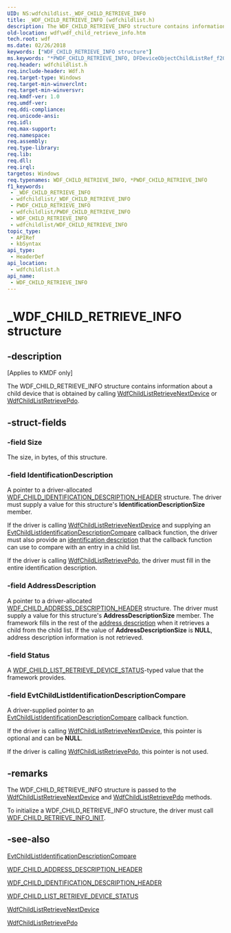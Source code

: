 ```yaml
---
UID: NS:wdfchildlist._WDF_CHILD_RETRIEVE_INFO
title: _WDF_CHILD_RETRIEVE_INFO (wdfchildlist.h)
description: The WDF_CHILD_RETRIEVE_INFO structure contains information about a child device that is obtained by calling WdfChildListRetrieveNextDevice or WdfChildListRetrievePdo.
old-location: wdf\wdf_child_retrieve_info.htm
tech.root: wdf
ms.date: 02/26/2018
keywords: ["WDF_CHILD_RETRIEVE_INFO structure"]
ms.keywords: "*PWDF_CHILD_RETRIEVE_INFO, DFDeviceObjectChildListRef_f2075d85-7f9e-4b9c-b702-c2ef2be65987.xml, PWDF_CHILD_RETRIEVE_INFO, PWDF_CHILD_RETRIEVE_INFO structure pointer, WDF_CHILD_RETRIEVE_INFO, WDF_CHILD_RETRIEVE_INFO structure, _WDF_CHILD_RETRIEVE_INFO, kmdf.wdf_child_retrieve_info, wdf.wdf_child_retrieve_info, wdfchildlist/PWDF_CHILD_RETRIEVE_INFO, wdfchildlist/WDF_CHILD_RETRIEVE_INFO"
req.header: wdfchildlist.h
req.include-header: Wdf.h
req.target-type: Windows
req.target-min-winverclnt: 
req.target-min-winversvr: 
req.kmdf-ver: 1.0
req.umdf-ver: 
req.ddi-compliance: 
req.unicode-ansi: 
req.idl: 
req.max-support: 
req.namespace: 
req.assembly: 
req.type-library: 
req.lib: 
req.dll: 
req.irql: 
targetos: Windows
req.typenames: WDF_CHILD_RETRIEVE_INFO, *PWDF_CHILD_RETRIEVE_INFO
f1_keywords:
 - _WDF_CHILD_RETRIEVE_INFO
 - wdfchildlist/_WDF_CHILD_RETRIEVE_INFO
 - PWDF_CHILD_RETRIEVE_INFO
 - wdfchildlist/PWDF_CHILD_RETRIEVE_INFO
 - WDF_CHILD_RETRIEVE_INFO
 - wdfchildlist/WDF_CHILD_RETRIEVE_INFO
topic_type:
 - APIRef
 - kbSyntax
api_type:
 - HeaderDef
api_location:
 - wdfchildlist.h
api_name:
 - WDF_CHILD_RETRIEVE_INFO
---
```


# _WDF_CHILD_RETRIEVE_INFO structure


## -description

<p class="CCE_Message">[Applies to KMDF only]</p>

The WDF_CHILD_RETRIEVE_INFO structure contains information about a child device that is obtained by calling <a href="/windows-hardware/drivers/ddi/wdfchildlist/nf-wdfchildlist-wdfchildlistretrievenextdevice">WdfChildListRetrieveNextDevice</a> or <a href="/windows-hardware/drivers/ddi/wdfchildlist/nf-wdfchildlist-wdfchildlistretrievepdo">WdfChildListRetrievePdo</a>.

## -struct-fields

### -field Size

The size, in bytes, of this structure.

### -field IdentificationDescription

A pointer to a driver-allocated <a href="/windows-hardware/drivers/ddi/wdfchildlist/ns-wdfchildlist-_wdf_child_identification_description_header">WDF_CHILD_IDENTIFICATION_DESCRIPTION_HEADER</a> structure. The driver must supply a value for this structure's <b>IdentificationDescriptionSize</b> member. 

If the driver is calling <a href="/windows-hardware/drivers/ddi/wdfchildlist/nf-wdfchildlist-wdfchildlistretrievenextdevice">WdfChildListRetrieveNextDevice</a> and supplying an <a href="/windows-hardware/drivers/ddi/wdfchildlist/nc-wdfchildlist-evt_wdf_child_list_identification_description_compare">EvtChildListIdentificationDescriptionCompare</a> callback function, the driver must also provide an <a href="/windows-hardware/drivers/wdf/dynamic-enumeration">identification description</a> that the callback function can use to compare with an entry in a child list.

If the driver is calling <a href="/windows-hardware/drivers/ddi/wdfchildlist/nf-wdfchildlist-wdfchildlistretrievepdo">WdfChildListRetrievePdo</a>, the driver must fill in the entire identification description.

### -field AddressDescription

A pointer to a driver-allocated <a href="/windows-hardware/drivers/ddi/wdfchildlist/ns-wdfchildlist-_wdf_child_address_description_header">WDF_CHILD_ADDRESS_DESCRIPTION_HEADER</a> structure. The driver must supply a value for this structure's <b>AddressDescriptionSize</b> member. The framework fills in the rest of the <a href="/windows-hardware/drivers/wdf/dynamic-enumeration">address description</a> when it retrieves a child from the child list. If the value of <b>AddressDescriptionSize</b> is <b>NULL</b>, address description information is not retrieved.

### -field Status

A <a href="/windows-hardware/drivers/ddi/wdfchildlist/ne-wdfchildlist-_wdf_child_list_retrieve_device_status">WDF_CHILD_LIST_RETRIEVE_DEVICE_STATUS</a>-typed value that the framework provides.

### -field EvtChildListIdentificationDescriptionCompare

A driver-supplied pointer to an <a href="/windows-hardware/drivers/ddi/wdfchildlist/nc-wdfchildlist-evt_wdf_child_list_identification_description_compare">EvtChildListIdentificationDescriptionCompare</a> callback function. 

If the driver is calling <a href="/windows-hardware/drivers/ddi/wdfchildlist/nf-wdfchildlist-wdfchildlistretrievenextdevice">WdfChildListRetrieveNextDevice</a>, this pointer is optional and can be <b>NULL</b>. 

If the driver is calling <a href="/windows-hardware/drivers/ddi/wdfchildlist/nf-wdfchildlist-wdfchildlistretrievepdo">WdfChildListRetrievePdo</a>, this pointer is not used.

## -remarks

The WDF_CHILD_RETRIEVE_INFO structure is passed to the <a href="/windows-hardware/drivers/ddi/wdfchildlist/nf-wdfchildlist-wdfchildlistretrievenextdevice">WdfChildListRetrieveNextDevice</a> and <a href="/windows-hardware/drivers/ddi/wdfchildlist/nf-wdfchildlist-wdfchildlistretrievepdo">WdfChildListRetrievePdo</a> methods. 

To initialize a WDF_CHILD_RETRIEVE_INFO structure, the driver must call <a href="/windows-hardware/drivers/ddi/wdfchildlist/nf-wdfchildlist-wdf_child_retrieve_info_init">WDF_CHILD_RETRIEVE_INFO_INIT</a>.

## -see-also

<a href="/windows-hardware/drivers/ddi/wdfchildlist/nc-wdfchildlist-evt_wdf_child_list_identification_description_compare">EvtChildListIdentificationDescriptionCompare</a>



<a href="/windows-hardware/drivers/ddi/wdfchildlist/ns-wdfchildlist-_wdf_child_address_description_header">WDF_CHILD_ADDRESS_DESCRIPTION_HEADER</a>



<a href="/windows-hardware/drivers/ddi/wdfchildlist/ns-wdfchildlist-_wdf_child_identification_description_header">WDF_CHILD_IDENTIFICATION_DESCRIPTION_HEADER</a>



<a href="/windows-hardware/drivers/ddi/wdfchildlist/ne-wdfchildlist-_wdf_child_list_retrieve_device_status">WDF_CHILD_LIST_RETRIEVE_DEVICE_STATUS</a>



<a href="/windows-hardware/drivers/ddi/wdfchildlist/nf-wdfchildlist-wdfchildlistretrievenextdevice">WdfChildListRetrieveNextDevice</a>



<a href="/windows-hardware/drivers/ddi/wdfchildlist/nf-wdfchildlist-wdfchildlistretrievepdo">WdfChildListRetrievePdo</a>
